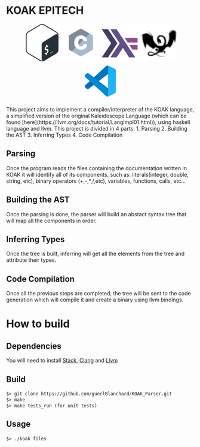 # KOAK EPITECH

<p align="center">
  <img 
    width="100"
    height="100"
    src="logos/bash.svg"
  >
    <img 
    width="100"
    height="100"
    src="logos/c.svg"
  >
    <img 
    width="100"
    height="100"
    src="logos/haskell.svg"
  >
    <img 
    width="100"
    height="100"
    src="logos/llvm.svg"
  >
    <img 
    width="100"
    height="100"
    src="logos/vscode.svg"
  >
</p>
This project aims to implement a compiler/interpreter of the KOAK language, a simplified version of the original Kaleidoscope Language (which can be found [here](https://llvm.org/docs/tutorial/LangImpl01.html)), using haskell language and llvm.
This project is divided in 4 parts:
1. Parsing
2. Building the AST
3. Inferring Types
4. Code Compilation

## Parsing

Once the program reads the files containing the documentation written in KOAK it will identify all of its components, such as: literals(integer, double, string, etc), binary operators (+,-,*,/,etc), variables, functions, calls, etc...

## Building the AST

Once the parsing is done, the parser will build an abstact syntax tree that will map all the components in order.

## Inferring Types

Once the tree is built, inferring will get all the elements from the tree and attribute their types.

## Code Compilation

Once all the previous steps are completed, the tree will be sent to the code generation which will compile it and create a binary using llvm bindings.

# How to build

## Dependencies

You will need to install [Stack](https://docs.haskellstack.org/en/stable/README/), [Clang](https://clang.llvm.org/get_started.html) and [Llvm](https://releases.llvm.org/download.html)

## Build

```
$> git clone https://github.com/guerlBlanchard/KOAK_Parser.git
$> make
$> make tests_run (for unit tests)
```

## Usage

```
$> ./koak files
```